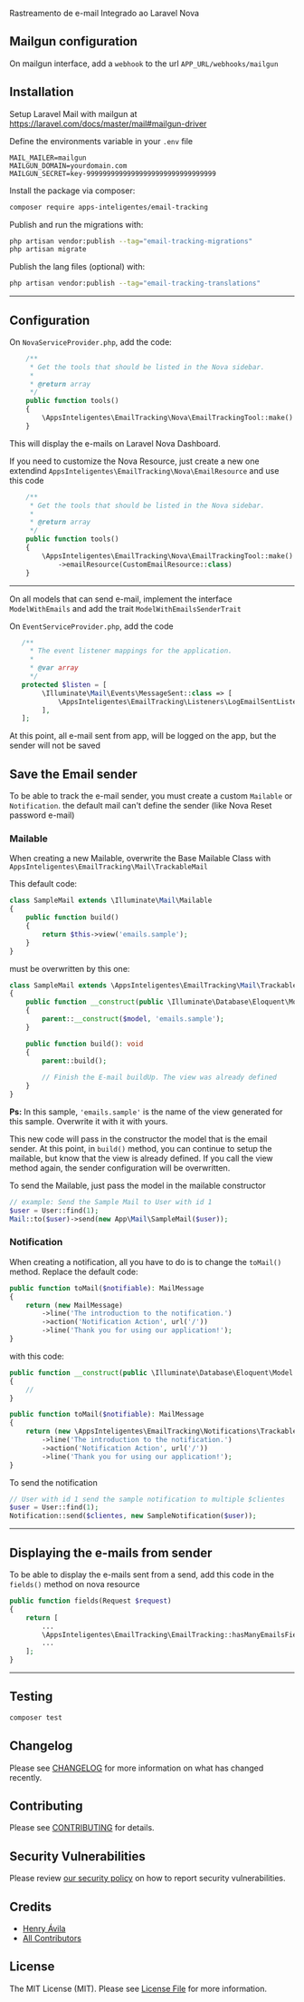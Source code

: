 Rastreamento de e-mail Integrado ao Laravel Nova


## Mailgun configuration
On mailgun interface, add a `webhook` to the url `APP_URL/webhooks/mailgun`


## Installation

Setup Laravel Mail with mailgun at https://laravel.com/docs/master/mail#mailgun-driver

Define the environments variable in your `.env` file
```
MAIL_MAILER=mailgun
MAILGUN_DOMAIN=yourdomain.com
MAILGUN_SECRET=key-99999999999999999999999999999999
```

Install the package via composer:

```bash
composer require apps-inteligentes/email-tracking
```

Publish and run the migrations with:

```bash
php artisan vendor:publish --tag="email-tracking-migrations"
php artisan migrate
```

Publish the lang files (optional) with:

```bash
php artisan vendor:publish --tag="email-tracking-translations"
```


---

## Configuration

On `NovaServiceProvider.php`, add the code:
```php
    /**
     * Get the tools that should be listed in the Nova sidebar.
     *
     * @return array
     */
    public function tools()
    {
        \AppsInteligentes\EmailTracking\Nova\EmailTrackingTool::make()
    }
```
This will display the e-mails on Laravel Nova Dashboard.

If you need to customize the Nova Resource, just create a new one extendind `AppsInteligentes\EmailTracking\Nova\EmailResource` and use this code
```php
    /**
     * Get the tools that should be listed in the Nova sidebar.
     *
     * @return array
     */
    public function tools()
    {                    
        \AppsInteligentes\EmailTracking\Nova\EmailTrackingTool::make()
            ->emailResource(CustomEmailResource::class)                        
    }                
```

---


On all models that can send e-mail, implement the interface `ModelWithEmails` and add the trait `ModelWithEmailsSenderTrait`



On `EventServiceProvider.php`, add the code
```php
   /**
     * The event listener mappings for the application.
     *
     * @var array
     */
   protected $listen = [
        \Illuminate\Mail\Events\MessageSent::class => [
            \AppsInteligentes\EmailTracking\Listeners\LogEmailSentListener::class,
        ],
   ];
```

At this point, all e-mail sent from app, will be logged on the app, but the sender will not be saved


## Save the Email sender
To be able to track the e-mail sender, you must create a custom `Mailable` or `Notification`. the default mail can't define the sender (like Nova Reset password e-mail)

### Mailable
When creating a new Mailable, overwrite the Base Mailable Class with `AppsInteligentes\EmailTracking\Mail\TrackableMail`

This default code:
```php
class SampleMail extends \Illuminate\Mail\Mailable
{
	public function build()
	{
		return $this->view('emails.sample');
	}
}
```

must be overwritten by this one:
```php
class SampleMail extends \AppsInteligentes\EmailTracking\Mail\TrackableMail
{
    public function __construct(public \Illuminate\Database\Eloquent\Model $model)
    {
        parent::__construct($model, 'emails.sample');
    }

    public function build(): void
    {
        parent::build();
        
        // Finish the E-mail buildUp. The view was already defined
    }
}
```
**Ps:** In this sample, `'emails.sample'` is the name of the view generated for this sample. Overwrite it with it with yours. 

This new code will pass in the constructor the model that is the email sender. 
At this point, in `build()` method, you can continue to setup the mailable, but know that the view is already defined. 
If you call the view method again, the sender configuration will be overwritten.

To send the Mailable, just pass the model in the mailable constructor 
```php
// example: Send the Sample Mail to User with id 1
$user = User::find(1);
Mail::to($user)->send(new App\Mail\SampleMail($user));
```


### Notification
When creating a notification, all you have to do is to change the `toMail()` method.
Replace the default code:
```php
public function toMail($notifiable): MailMessage
{
    return (new MailMessage)
        ->line('The introduction to the notification.')
        ->action('Notification Action', url('/'))
        ->line('Thank you for using our application!');
}
```

with this code:

```php
public function __construct(public \Illuminate\Database\Eloquent\Model $model)
{
    //
}

public function toMail($notifiable): MailMessage
{
    return (new \AppsInteligentes\EmailTracking\Notifications\TrackableNotificationMailMessage($this->model))
        ->line('The introduction to the notification.')
        ->action('Notification Action', url('/'))
        ->line('Thank you for using our application!');
}
```

To send the notification 

```php
// User with id 1 send the sample notification to multiple $clientes
$user = User::find(1);
Notification::send($clientes, new SampleNotification($user));
```

---

## Displaying the e-mails from sender
To be able to display the e-mails sent from a send, add this code in the `fields()` method on nova resource
```php
public function fields(Request $request)
{
    return [
        ...
        \AppsInteligentes\EmailTracking\EmailTracking::hasManyEmailsField(),
        ...
    ];
}
```

---

## Testing

```bash
composer test
```

## Changelog

Please see [CHANGELOG](CHANGELOG.md) for more information on what has changed recently.

## Contributing

Please see [CONTRIBUTING](https://github.com/spatie/.github/blob/main/CONTRIBUTING.md) for details.

## Security Vulnerabilities

Please review [our security policy](../../security/policy) on how to report security vulnerabilities.

## Credits

- [Henry Ávila](https://github.com/henryavila)
- [All Contributors](../../contributors)

## License

The MIT License (MIT). Please see [License File](LICENSE.md) for more information.
